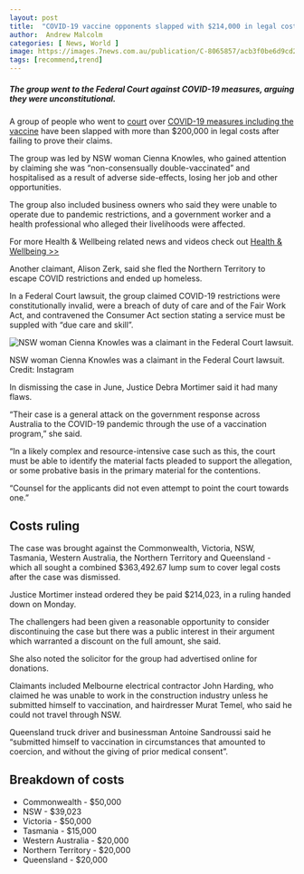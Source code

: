 ```yaml
---
layout: post
title:  "COVID-19 vaccine opponents slapped with $214,000 in legal costs after failed lawsuit"
author:  Andrew Malcolm
categories: [ News, World ]
image: https://images.7news.com.au/publication/C-8065857/acb3f0be6d9cd2f8df1ef8506a2bea4a151b7246-16x9-x0y31w1600h900.jpg?imwidth=650&impolicy=sevennews_v2
tags: [recommend,trend]
---
```

##### The group went to the Federal Court against COVID-19 measures, arguing they were unconstitutional.
A group of people who went to  [court](https://7news.com.au/news/court-justice)  over  [COVID-19 measures including the vaccine](https://7news.com.au/news/coronavirus)  have been slapped with more than $200,000 in legal costs after failing to prove their claims.

The group was led by NSW woman Cienna Knowles, who gained attention by claiming she was “non-consensually double-vaccinated” and hospitalised as a result of adverse side-effects, losing her job and other opportunities.

The group also included business owners who said they were unable to operate due to pandemic restrictions, and a government worker and a health professional who alleged their livelihoods were affected.

For more Health & Wellbeing related news and videos check out  [Health & Wellbeing  >>](https://7news.com.au/lifestyle/health-wellbeing?utm_source=7NEWS&utm_medium=contextual-link&utm_campaign=lifestyle-article-sub-topic-page)

Another claimant, Alison Zerk, said she fled the Northern Territory to escape COVID restrictions and ended up homeless.

In a Federal Court lawsuit, the group claimed COVID-19 restrictions were constitutionally invalid, were a breach of duty of care and of the Fair Work Act, and contravened the Consumer Act section stating a service must be suppled with “due care and skill”.

![NSW woman Cienna Knowles was a claimant in the Federal Court lawsuit.](https://images.7news.com.au/publication/C-8065857/acb3f0be6d9cd2f8df1ef8506a2bea4a151b7246-16x9-x0y31w1600h900.jpg?imwidth=650&impolicy=sevennews_v2)

NSW woman Cienna Knowles was a claimant in the Federal Court lawsuit. Credit:  Instagram

In dismissing the case in June, Justice Debra Mortimer said it had many flaws.

“Their case is a general attack on the government response across Australia to the COVID-19 pandemic through the use of a vaccination program,” she said.

“In a likely complex and resource-intensive case such as this, the court must be able to identify the material facts pleaded to support the allegation, or some probative basis in the primary material for the contentions.

“Counsel for the applicants did not even attempt to point the court towards one.”



## Costs ruling

The case was brought against the Commonwealth, Victoria, NSW, Tasmania, Western Australia, the Northern Territory and Queensland - which all sought a combined $363,492.67 lump sum to cover legal costs after the case was dismissed.

Justice Mortimer instead ordered they be paid $214,023, in a ruling handed down on Monday.

The challengers had been given a reasonable opportunity to consider discontinuing the case but there was a public interest in their argument which warranted a discount on the full amount, she said.

She also noted the solicitor for the group had advertised online for donations.

Claimants included Melbourne electrical contractor John Harding, who claimed he was unable to work in the construction industry unless he submitted himself to vaccination, and hairdresser Murat Temel, who said he could not travel through NSW.

Queensland truck driver and businessman Antoine Sandroussi said he “submitted himself to vaccination in circumstances that amounted to coercion, and without the giving of prior medical consent”.

## Breakdown of costs

-   Commonwealth - $50,000
-   NSW - $39,023
-   Victoria - $50,000
-   Tasmania - $15,000
-   Western Australia - $20,000
-   Northern Territory - $20,000
-   Queensland - $20,000


<!--stackedit_data:
eyJoaXN0b3J5IjpbLTgxNTY1MjMxNCwtMzkxNDAyODc3XX0=
-->